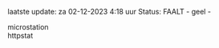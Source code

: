 laatste update: 
za 02-12-2023  4:18   uur 
Status: FAALT - geel - 
<div class="service Y">microstation</div><div class="service G">httpstat</div>